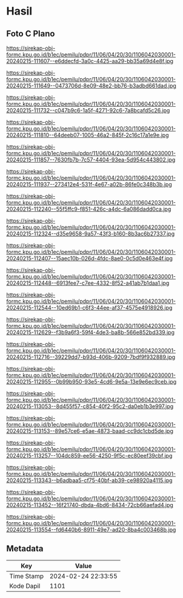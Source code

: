 # Hasil

## Foto C Plano

https://sirekap-obj-formc.kpu.go.id/b1ec/pemilu/pdpr/11/06/04/20/30/1106042030001-20240215-111607--e6ddecfd-3a0c-4425-aa29-bb35a69d4e8f.jpg

https://sirekap-obj-formc.kpu.go.id/b1ec/pemilu/pdpr/11/06/04/20/30/1106042030001-20240215-111649--0473706d-8e09-48e2-bb76-b3adbd661dad.jpg

https://sirekap-obj-formc.kpu.go.id/b1ec/pemilu/pdpr/11/06/04/20/30/1106042030001-20240215-111732--c047b9c6-1a5f-4271-92c6-7a8bcafd5c26.jpg

https://sirekap-obj-formc.kpu.go.id/b1ec/pemilu/pdpr/11/06/04/20/30/1106042030001-20240215-111810--64deeb07-1005-46a2-845f-2c16c17a1e9e.jpg

https://sirekap-obj-formc.kpu.go.id/b1ec/pemilu/pdpr/11/06/04/20/30/1106042030001-20240215-111857--7630fb7b-7c57-4404-93ea-5d954c443802.jpg

https://sirekap-obj-formc.kpu.go.id/b1ec/pemilu/pdpr/11/06/04/20/30/1106042030001-20240215-111937--273412e4-531f-4e67-a02b-86fe0c348b3b.jpg

https://sirekap-obj-formc.kpu.go.id/b1ec/pemilu/pdpr/11/06/04/20/30/1106042030001-20240215-112240--55f5ffc9-f851-426c-a4dc-6a086dadd0ca.jpg

https://sirekap-obj-formc.kpu.go.id/b1ec/pemilu/pdpr/11/06/04/20/30/1106042030001-20240215-112324--d35e9658-9a57-43f3-b160-8b3ac6b27337.jpg

https://sirekap-obj-formc.kpu.go.id/b1ec/pemilu/pdpr/11/06/04/20/30/1106042030001-20240215-112407--15aec10b-026d-4fdc-8ae0-0c5d0e463e4f.jpg

https://sirekap-obj-formc.kpu.go.id/b1ec/pemilu/pdpr/11/06/04/20/30/1106042030001-20240215-112448--6913fee7-c7ee-4332-8f52-a41ab7b1daa1.jpg

https://sirekap-obj-formc.kpu.go.id/b1ec/pemilu/pdpr/11/06/04/20/30/1106042030001-20240215-112544--10ed69b1-c6f3-44ee-af37-4575e4918926.jpg

https://sirekap-obj-formc.kpu.go.id/b1ec/pemilu/pdpr/11/06/04/20/30/1106042030001-20240215-112629--f3b9a6f3-59f4-4de3-ba8b-566e852bd339.jpg

https://sirekap-obj-formc.kpu.go.id/b1ec/pemilu/pdpr/11/06/04/20/30/1106042030001-20240215-112716--39229dd7-b93d-406b-9209-7bdf9f932889.jpg

https://sirekap-obj-formc.kpu.go.id/b1ec/pemilu/pdpr/11/06/04/20/30/1106042030001-20240215-112955--0b99b950-93e5-4cd6-9e5a-13e9e6ec9ceb.jpg

https://sirekap-obj-formc.kpu.go.id/b1ec/pemilu/pdpr/11/06/04/20/30/1106042030001-20240215-113053--8d455f57-c854-40f2-95c2-da0eb1b3e997.jpg

https://sirekap-obj-formc.kpu.go.id/b1ec/pemilu/pdpr/11/06/04/20/30/1106042030001-20240215-113153--89e57ce6-e5ae-4873-baad-cc9dc1cbd5de.jpg

https://sirekap-obj-formc.kpu.go.id/b1ec/pemilu/pdpr/11/06/04/20/30/1106042030001-20240215-113257--104dc859-ee56-4250-9f5c-ec80eef39cbf.jpg

https://sirekap-obj-formc.kpu.go.id/b1ec/pemilu/pdpr/11/06/04/20/30/1106042030001-20240215-113343--b6adbaa5-cf75-40bf-ab39-ce98920a4115.jpg

https://sirekap-obj-formc.kpu.go.id/b1ec/pemilu/pdpr/11/06/04/20/30/1106042030001-20240215-113452--16f21740-dbda-4bd6-8434-72cb66aefad4.jpg

https://sirekap-obj-formc.kpu.go.id/b1ec/pemilu/pdpr/11/06/04/20/30/1106042030001-20240215-113554--fd6440b6-8911-49e7-ad20-8ba4c003468b.jpg


## Metadata

| Key        | Value               |
| ---------- | ------------------- |
| Time Stamp | 2024-02-24 22:33:55 |
| Kode Dapil | 1101                |



